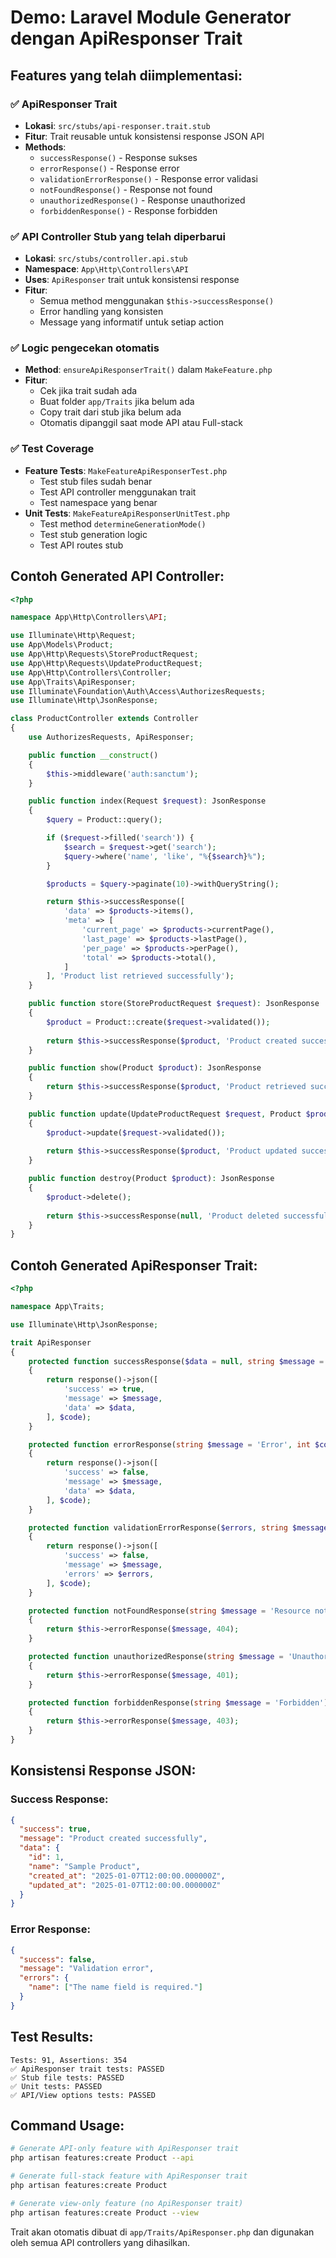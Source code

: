 # Demo: Laravel Module Generator dengan ApiResponser Trait

## Features yang telah diimplementasi:

### ✅ ApiResponser Trait 
- **Lokasi**: `src/stubs/api-responser.trait.stub`
- **Fitur**: Trait reusable untuk konsistensi response JSON API
- **Methods**: 
  - `successResponse()` - Response sukses
  - `errorResponse()` - Response error
  - `validationErrorResponse()` - Response error validasi
  - `notFoundResponse()` - Response not found 
  - `unauthorizedResponse()` - Response unauthorized
  - `forbiddenResponse()` - Response forbidden

### ✅ API Controller Stub yang telah diperbarui
- **Lokasi**: `src/stubs/controller.api.stub`
- **Namespace**: `App\Http\Controllers\API`
- **Uses**: `ApiResponser` trait untuk konsistensi response
- **Fitur**: 
  - Semua method menggunakan `$this->successResponse()`
  - Error handling yang konsisten
  - Message yang informatif untuk setiap action

### ✅ Logic pengecekan otomatis
- **Method**: `ensureApiResponserTrait()` dalam `MakeFeature.php`
- **Fitur**: 
  - Cek jika trait sudah ada
  - Buat folder `app/Traits` jika belum ada
  - Copy trait dari stub jika belum ada
  - Otomatis dipanggil saat mode API atau Full-stack

### ✅ Test Coverage
- **Feature Tests**: `MakeFeatureApiResponserTest.php` 
  - Test stub files sudah benar
  - Test API controller menggunakan trait
  - Test namespace yang benar
- **Unit Tests**: `MakeFeatureApiResponserUnitTest.php`
  - Test method `determineGenerationMode()`
  - Test stub generation logic
  - Test API routes stub

## Contoh Generated API Controller:

```php
<?php

namespace App\Http\Controllers\API;

use Illuminate\Http\Request;
use App\Models\Product;
use App\Http\Requests\StoreProductRequest;
use App\Http\Requests\UpdateProductRequest;
use App\Http\Controllers\Controller;
use App\Traits\ApiResponser;
use Illuminate\Foundation\Auth\Access\AuthorizesRequests;
use Illuminate\Http\JsonResponse;

class ProductController extends Controller
{
    use AuthorizesRequests, ApiResponser;

    public function __construct()
    {
        $this->middleware('auth:sanctum');
    }

    public function index(Request $request): JsonResponse
    {
        $query = Product::query();

        if ($request->filled('search')) {
            $search = $request->get('search');
            $query->where('name', 'like', "%{$search}%");
        }

        $products = $query->paginate(10)->withQueryString();

        return $this->successResponse([
            'data' => $products->items(),
            'meta' => [
                'current_page' => $products->currentPage(),
                'last_page' => $products->lastPage(),
                'per_page' => $products->perPage(),
                'total' => $products->total(),
            ]
        ], 'Product list retrieved successfully');
    }

    public function store(StoreProductRequest $request): JsonResponse
    {
        $product = Product::create($request->validated());
        
        return $this->successResponse($product, 'Product created successfully', 201);
    }

    public function show(Product $product): JsonResponse
    {
        return $this->successResponse($product, 'Product retrieved successfully');
    }

    public function update(UpdateProductRequest $request, Product $product): JsonResponse
    {
        $product->update($request->validated());
        
        return $this->successResponse($product, 'Product updated successfully');
    }

    public function destroy(Product $product): JsonResponse
    {
        $product->delete();
        
        return $this->successResponse(null, 'Product deleted successfully');
    }
}
```

## Contoh Generated ApiResponser Trait:

```php
<?php

namespace App\Traits;

use Illuminate\Http\JsonResponse;

trait ApiResponser
{
    protected function successResponse($data = null, string $message = 'Success', int $code = 200): JsonResponse
    {
        return response()->json([
            'success' => true,
            'message' => $message,
            'data' => $data,
        ], $code);
    }

    protected function errorResponse(string $message = 'Error', int $code = 400, $data = null): JsonResponse
    {
        return response()->json([
            'success' => false,
            'message' => $message,
            'data' => $data,
        ], $code);
    }

    protected function validationErrorResponse($errors, string $message = 'Validation error', int $code = 422): JsonResponse
    {
        return response()->json([
            'success' => false,
            'message' => $message,
            'errors' => $errors,
        ], $code);
    }

    protected function notFoundResponse(string $message = 'Resource not found'): JsonResponse
    {
        return $this->errorResponse($message, 404);
    }

    protected function unauthorizedResponse(string $message = 'Unauthorized'): JsonResponse
    {
        return $this->errorResponse($message, 401);
    }

    protected function forbiddenResponse(string $message = 'Forbidden'): JsonResponse
    {
        return $this->errorResponse($message, 403);
    }
}
```

## Konsistensi Response JSON:

### Success Response:
```json
{
  "success": true,
  "message": "Product created successfully",
  "data": {
    "id": 1,
    "name": "Sample Product",
    "created_at": "2025-01-07T12:00:00.000000Z",
    "updated_at": "2025-01-07T12:00:00.000000Z"
  }
}
```

### Error Response:
```json
{
  "success": false,
  "message": "Validation error",
  "errors": {
    "name": ["The name field is required."]
  }
}
```

## Test Results:
```
Tests: 91, Assertions: 354
✅ ApiResponser trait tests: PASSED
✅ Stub file tests: PASSED  
✅ Unit tests: PASSED
✅ API/View options tests: PASSED
```

## Command Usage:

```bash
# Generate API-only feature with ApiResponser trait
php artisan features:create Product --api

# Generate full-stack feature with ApiResponser trait  
php artisan features:create Product

# Generate view-only feature (no ApiResponser trait)
php artisan features:create Product --view
```

Trait akan otomatis dibuat di `app/Traits/ApiResponser.php` dan digunakan oleh semua API controllers yang dihasilkan.
